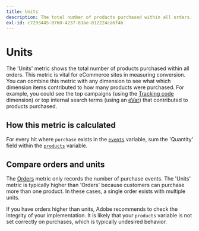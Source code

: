 ```yaml
---
title: Units
description: The total number of products purchased within all orders.
exl-id: c7293445-0760-4237-83ae-812224ca6f4b
---
```

# Units

The 'Units' metric shows the total number of products purchased within all orders. This metric is vital for eCommerce sites in measuring conversion. You can combine this metric with any dimension to see what which dimension items contributed to how many products were purchased. For example, you could see the top campaigns (using the [Tracking code](../dimensions/tracking-code.md) dimension) or top internal search terms (using an [eVar](../dimensions/evar.md)) that contributed to products purchased.

## How this metric is calculated

For every hit where `purchase` exists in the [`events`](/help/implement/vars/page-vars/events/events-overview.md) variable, sum the 'Quantity' field within the [`products`](/help/implement/vars/page-vars/products.md) variable.

## Compare orders and units

The [Orders](orders.md) metric only records the number of purchase events. The 'Units' metric is typically higher than 'Orders' because customers can purchase more than one product. In these cases, a single order exists with multiple units.

If you have orders higher than units, Adobe recommends to check the integrity of your implementation. It is likely that your `products` variable is not set correctly on purchases, which is typically undesired behavior.
